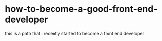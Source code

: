 # how-to-become-a-good-front-end-developer
this is a path that i recently started to become a front end developer
